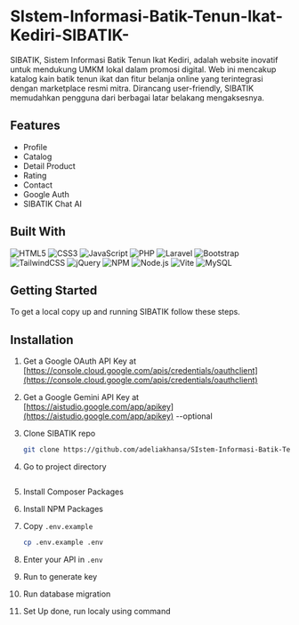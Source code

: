 # SIstem-Informasi-Batik-Tenun-Ikat-Kediri-SIBATIK-
SIBATIK, Sistem Informasi Batik Tenun Ikat Kediri, adalah website inovatif untuk mendukung UMKM lokal dalam promosi digital. Web ini mencakup katalog kain batik tenun ikat dan fitur belanja online yang terintegrasi dengan marketplace resmi mitra. Dirancang user-friendly, SIBATIK memudahkan pengguna dari berbagai latar belakang mengaksesnya.

## Features

- Profile  
- Catalog  
- Detail Product  
- Rating  
- Contact  
- Google Auth  
- SIBATIK Chat AI

## Built With

![HTML5](https://img.shields.io/badge/HTML5-E34F26?style=for-the-badge&logo=html5&logoColor=white)
![CSS3](https://img.shields.io/badge/CSS3-1572B6?style=for-the-badge&logo=css3&logoColor=white)
![JavaScript](https://img.shields.io/badge/JavaScript-F7DF1E?style=for-the-badge&logo=javascript&logoColor=black)
![PHP](https://img.shields.io/badge/PHP-777BB4?style=for-the-badge&logo=php&logoColor=white)
![Laravel](https://img.shields.io/badge/Laravel-FF2D20?style=for-the-badge&logo=laravel&logoColor=white)
![Bootstrap](https://img.shields.io/badge/Bootstrap-7952B3?style=for-the-badge&logo=bootstrap&logoColor=white)
![TailwindCSS](https://img.shields.io/badge/TailwindCSS-06B6D4?style=for-the-badge&logo=tailwindcss&logoColor=white)
![jQuery](https://img.shields.io/badge/jQuery-0769AD?style=for-the-badge&logo=jquery&logoColor=white)
![NPM](https://img.shields.io/badge/NPM-CB3837?style=for-the-badge&logo=npm&logoColor=white)
![Node.js](https://img.shields.io/badge/Node.js-339933?style=for-the-badge&logo=nodedotjs&logoColor=white)
![Vite](https://img.shields.io/badge/Vite-646CFF?style=for-the-badge&logo=vite&logoColor=white)
![MySQL](https://img.shields.io/badge/MySQL-4479A1?style=for-the-badge&logo=mysql&logoColor=white)

## Getting Started
To get a local copy up and running SIBATIK follow these steps.
## **Installation**

1. Get a Google OAuth API Key at  
   [https://console.cloud.google.com/apis/credentials/oauthclient](https://console.cloud.google.com/apis/credentials/oauthclient)

2. Get a Google Gemini API Key at  
   [https://aistudio.google.com/app/apikey](https://aistudio.google.com/app/apikey) --optional

3. Clone SIBATIK repo
   ```bash
   git clone https://github.com/adeliakhansa/SIstem-Informasi-Batik-Tenun-Ikat-Kediri-SIBATIK.git
4. Go to project directory
   ```bash 
6. Install Composer Packages
7. Install NPM Packages
8. Copy `.env.example`
   ```bash
   cp .env.example .env
9. Enter your API in `.env`
10. Run to generate key
11. Run database migration
12. Set Up done, run localy using command
